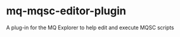 mq-mqsc-editor-plugin
=====================

A plug-in for the MQ Explorer to help edit and execute MQSC scripts
